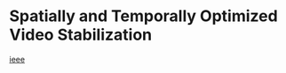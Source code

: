 # Spatially and Temporally Optimized Video Stabilization
[ieee](https://ieeexplore.ieee.org/document/6420828/)
